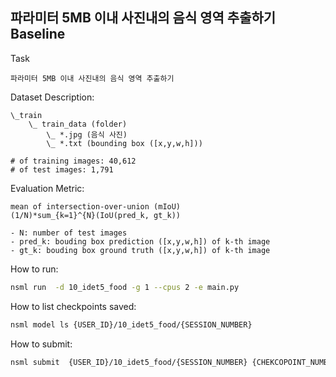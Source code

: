 ## 파라미터 5MB 이내 사진내의 음식 영역 추출하기 Baseline

Task
```
파라미터 5MB 이내 사진내의 음식 영역 추출하기 
```

Dataset Description:
```
\_train
    \_ train_data (folder)
        \_ *.jpg (음식 사진)
        \_ *.txt (bounding box ([x,y,w,h]))

# of training images: 40,612
# of test images: 1,791
```

Evaluation Metric:
```
mean of intersection-over-union (mIoU)
(1/N)*sum_{k=1}^{N}(IoU(pred_k, gt_k))

- N: number of test images
- pred_k: bouding box prediction ([x,y,w,h]) of k-th image
- gt_k: bouding box ground truth ([x,y,w,h]) of k-th image
```


How to run:

```bash
nsml run  -d 10_idet5_food -g 1 --cpus 2 -e main.py
```

How to list checkpoints saved:

```bash
nsml model ls {USER_ID}/10_idet5_food/{SESSION_NUMBER}
```

How to submit:

```bash
nsml submit  {USER_ID}/10_idet5_food/{SESSION_NUMBER} {CHEKCOPOINT_NUMBER}
```
